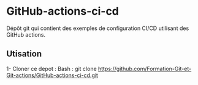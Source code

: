 # GitHub-actions-ci-cd
Dépôt git qui contient des exemples de configuration CI/CD utilisant des GitHub actions.

## Utisation
 1- Cloner ce depot :
 Bash : git clone https://github.com/Formation-Git-et-Git-actions/GitHub-actions-ci-cd.git



